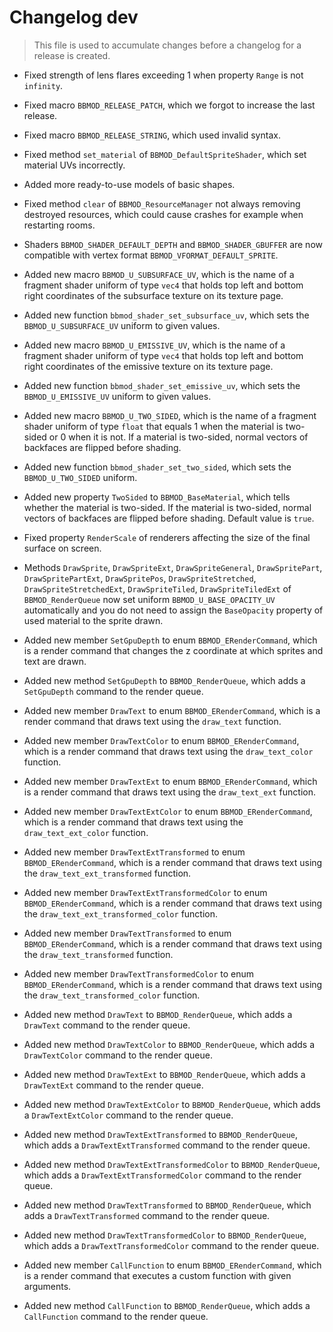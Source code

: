 # Changelog dev
> This file is used to accumulate changes before a changelog for a release is created.

* Fixed strength of lens flares exceeding 1 when property `Range` is not `infinity`.
* Fixed macro `BBMOD_RELEASE_PATCH`, which we forgot to increase the last release.
* Fixed macro `BBMOD_RELEASE_STRING`, which used invalid syntax.
* Fixed method `set_material` of `BBMOD_DefaultSpriteShader`, which set material UVs incorrectly.
* Added more ready-to-use models of basic shapes.
* Fixed method `clear` of `BBMOD_ResourceManager` not always removing destroyed resources, which could cause crashes for example when restarting rooms.
* Shaders `BBMOD_SHADER_DEFAULT_DEPTH` and `BBMOD_SHADER_GBUFFER` are now compatible with vertex format `BBMOD_VFORMAT_DEFAULT_SPRITE`.
* Added new macro `BBMOD_U_SUBSURFACE_UV`, which is the name of a fragment shader uniform of type `vec4` that holds top left and bottom right coordinates of the subsurface texture on its texture page.
* Added new function `bbmod_shader_set_subsurface_uv`, which sets the `BBMOD_U_SUBSURFACE_UV` uniform to given values.
* Added new macro `BBMOD_U_EMISSIVE_UV`, which is the name of a fragment shader uniform of type `vec4` that holds top left and bottom right coordinates of the emissive texture on its texture page.
* Added new function `bbmod_shader_set_emissive_uv`, which sets the `BBMOD_U_EMISSIVE_UV` uniform to given values.
* Added new macro `BBMOD_U_TWO_SIDED`, which is the name of a fragment shader uniform of type `float` that equals 1 when the material is two-sided or 0 when it is not. If a material is two-sided, normal vectors of backfaces are flipped before shading.
* Added new function `bbmod_shader_set_two_sided`, which sets the `BBMOD_U_TWO_SIDED` uniform.
* Added new property `TwoSided` to `BBMOD_BaseMaterial`, which tells whether the material is two-sided. If the material is two-sided, normal vectors of backfaces are flipped before shading. Default value is `true`.
* Fixed property `RenderScale` of renderers affecting the size of the final surface on screen.

* Methods `DrawSprite`, `DrawSpriteExt`, `DrawSpriteGeneral`, `DrawSpritePart`, `DrawSpritePartExt`, `DrawSpritePos`, `DrawSpriteStretched`, `DrawSpriteStretchedExt`, `DrawSpriteTiled`, `DrawSpriteTiledExt` of `BBMOD_RenderQueue` now set uniform `BBMOD_U_BASE_OPACITY_UV` automatically and you do not need to assign the `BaseOpacity` property of used material to the sprite drawn.

* Added new member `SetGpuDepth` to enum `BBMOD_ERenderCommand`, which is a render command that changes the z coordinate at which sprites and text are drawn.
* Added new method `SetGpuDepth` to `BBMOD_RenderQueue`, which adds a `SetGpuDepth` command to the render queue.

* Added new member `DrawText` to enum `BBMOD_ERenderCommand`, which is a render command that draws text using the `draw_text` function.
* Added new member `DrawTextColor` to enum `BBMOD_ERenderCommand`, which is a render command that draws text using the `draw_text_color` function.
* Added new member `DrawTextExt` to enum `BBMOD_ERenderCommand`, which is a render command that draws text using the `draw_text_ext` function.
* Added new member `DrawTextExtColor` to enum `BBMOD_ERenderCommand`, which is a render command that draws text using the `draw_text_ext_color` function.
* Added new member `DrawTextExtTransformed` to enum `BBMOD_ERenderCommand`, which is a render command that draws text using the `draw_text_ext_transformed` function.
* Added new member `DrawTextExtTransformedColor` to enum `BBMOD_ERenderCommand`, which is a render command that draws text using the `draw_text_ext_transformed_color` function.
* Added new member `DrawTextTransformed` to enum `BBMOD_ERenderCommand`, which is a render command that draws text using the `draw_text_transformed` function.
* Added new member `DrawTextTransformedColor` to enum `BBMOD_ERenderCommand`, which is a render command that draws text using the `draw_text_transformed_color` function.
* Added new method `DrawText` to `BBMOD_RenderQueue`, which adds a `DrawText` command to the render queue.
* Added new method `DrawTextColor` to `BBMOD_RenderQueue`, which adds a `DrawTextColor` command to the render queue.
* Added new method `DrawTextExt` to `BBMOD_RenderQueue`, which adds a `DrawTextExt` command to the render queue.
* Added new method `DrawTextExtColor` to `BBMOD_RenderQueue`, which adds a `DrawTextExtColor` command to the render queue.
* Added new method `DrawTextExtTransformed` to `BBMOD_RenderQueue`, which adds a `DrawTextExtTransformed` command to the render queue.
* Added new method `DrawTextExtTransformedColor` to `BBMOD_RenderQueue`, which adds a `DrawTextExtTransformedColor` command to the render queue.
* Added new method `DrawTextTransformed` to `BBMOD_RenderQueue`, which adds a `DrawTextTransformed` command to the render queue.
* Added new method `DrawTextTransformedColor` to `BBMOD_RenderQueue`, which adds a `DrawTextTransformedColor` command to the render queue.

* Added new member `CallFunction` to enum `BBMOD_ERenderCommand`, which is a render command that executes a custom function with given arguments.
* Added new method `CallFunction` to `BBMOD_RenderQueue`, which adds a `CallFunction` command to the render queue.
